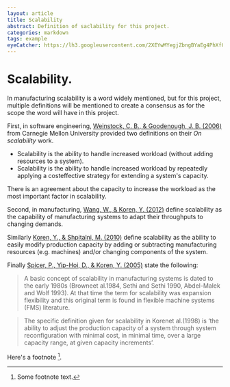 ```yaml
---
layout: article
title: Scalability
abstract: Definition of saclability for this project.
categories: markdown
tags: example
eyeCatcher: https://lh3.googleusercontent.com/2XEYwMYegjZbngBYaEg4PhXfG-lUmzqdmTLjvRlQokr0uB6VyAclyAYggveSFxLbyTGRnn-FQi8E2QCrXufcE8UNjzIAbN5iAroweDuN6zsbJAWmDUpDBO7IUvstzU4nm1QtcZ-1qA=w2400
---
```


# Scalability.

In manufacturing scalability is a word widely mentioned, but for this project, multiple definitions will be mentioned to create a consensus as for the scope the word will have in this project.

First, in software engineering, [Weinstock, C. B., & Goodenough, J. B. (2006)](https://apps.dtic.mil/sti/citations/ADA457003) from Carnegie Mellon University provided two definitions on their *On scalability* work.
  * Scalability is the ability to handle increased workload (without adding resources to a system). 
  * Scalability is the ability to handle increased workload by repeatedly applying a costeffective strategy for extending a system's capacity.

There is an agreement about the capacity to increase the workload as the most important factor in scalability.

Second, in manufacturing, [Wang, W., & Koren, Y. (2012)](https://www.sciencedirect.com/science/article/pii/S0278612511000999?casa_token=nhV0Rkunoy0AAAAA:-_xp1ZxA12m9l_HI0K3EVAslML7pBHt_W0rB90kQYanyKialX09pmasyULZe7VeYNC1W0KxXHGQ) define scalability as the capability of manufacturing systems to adapt their throughputs to changing demands.

Similarly [Koren, Y., & Shpitalni, M. (2010)](https://hal.archives-ouvertes.fr/hal-01891862/document) define scalability as the ability to easily modify production capacity by adding or subtracting manufacturing resources (e.g. machines) and/or changing components of the system.

Finally [Spicer, P., Yip-Hoi, D., & Koren, Y. (2005)](https://www.tandfonline.com/doi/abs/10.1080/00268970500183042) state the following: 

> A basic concept of scalability in manufacturing systems is dated to the early 1980s (Browneet al.1984, Sethi and Sethi 1990, Abdel-Malek and Wolf 1993). At that time the term for scalability was expansion flexibility and this original term is found in flexible machine systems (FMS) literature.

> The specific definition given for scalability in Korenet al.(1998) is ‘the ability to adjust the production capacity of a system through system reconfiguration with minimal cost, in minimal time, over a large capacity range, at given capacity increments’.




 Here's a footnote [^1].

[^1]: Some footnote text.
